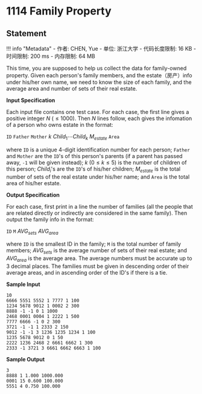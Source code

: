 
# 1114 Family Property

## Statement

!!! info "Metadata"
    - 作者: CHEN, Yue
    - 单位: 浙江大学
    - 代码长度限制: 16 KB
    - 时间限制: 200 ms
    - 内存限制: 64 MB

This time, you are supposed to help us collect the data for family-owned property. Given each person's family members, and the estate（房产）info under his/her own name, we need to know the size of each family, and the average area and number of sets of their real estate.

**Input Specification**

Each input file contains one test case. For each case, the first line gives a positive integer $N$ ($\le 1000$). Then $N$ lines follow, each gives the infomation of a person who owns estate in the format:

`ID` `Father` `Mother` $k$ $Child_1 \cdots Child_k$ $M_{estate}$ `Area`

where `ID` is a unique 4-digit identification number for each person; `Father` and `Mother` are the `ID`'s of this person's parents (if a parent has passed away, `-1` will be given instead); $k$ ($0\le k\le 5$) is the number of children of this person; $Child_i$'s are the `ID`'s of his/her children; $M_{estate}$ is the total number of sets of the real estate under his/her name; and `Area` is the total area of his/her estate.

**Output Specification**

For each case, first print in a line the number of families (all the people that are related directly or indirectly are considered in the same family). Then output the family info in the format:

`ID` `M` $AVG_{sets}$ $AVG_{area}$

where `ID` is the smallest ID in the family; `M` is the total number of family members; $AVG_{sets}$ is the average number of sets of their real estate; and $AVG_{area}$ is the average area. The average numbers must be accurate up to 3 decimal places. The families must be given in descending order of their average areas, and in ascending order of the ID's if there is a tie.

**Sample Input**
```plaintext
10
6666 5551 5552 1 7777 1 100
1234 5678 9012 1 0002 2 300
8888 -1 -1 0 1 1000
2468 0001 0004 1 2222 1 500
7777 6666 -1 0 2 300
3721 -1 -1 1 2333 2 150
9012 -1 -1 3 1236 1235 1234 1 100
1235 5678 9012 0 1 50
2222 1236 2468 2 6661 6662 1 300
2333 -1 3721 3 6661 6662 6663 1 100
```

**Sample Output**
```plaintext
3
8888 1 1.000 1000.000
0001 15 0.600 100.000
5551 4 0.750 100.000
```

